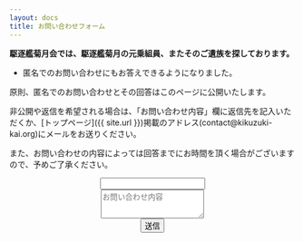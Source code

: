 ```yaml
---
layout: docs
title: お問い合わせフォーム
---
```


**駆逐艦菊月会では、駆逐艦菊月の元乗組員、またそのご遺族を探しております。**

- 匿名でのお問い合わせにもお答えできるようになりました。

原則、匿名でのお問い合わせとその回答はこのページに公開いたします。

非公開や返信を希望される場合は、「お問い合わせ内容」欄に返信先を記入いただくか、[トップページ]({{ site.url }})掲載のアドレス(contact@kikuzuki<span class="obfuscate">-</span>kai.org)にメールをお送りください。

また、お問い合わせの内容によっては回答までにお時間を頂く場合がございますので、予めご了承ください。

<div align="center">
<form name="contact" method="POST" netlify-honeypot="bot-field" data-netlify="true">
  <div class="form-group hidden">
    <input name="bot-field" />
  </div>
  <div class="form-group">
    <textarea class="controls" name="inquiry" placeholder="お問い合わせ内容" rows="3" required></textarea>
  </div>
  <button type="submit" class="button">送信</button>
</form>
</div>
